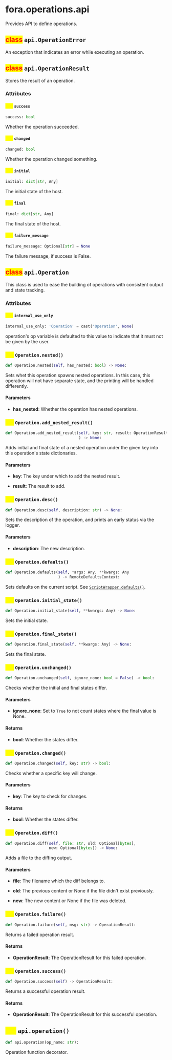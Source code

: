 # fora.operations.api

Provides API to define operations.

## <mark style="color:red;">class</mark> `api.OperationError`

An exception that indicates an error while executing an operation.

## <mark style="color:red;">class</mark> `api.OperationResult`

Stores the result of an operation.

### Attributes

#### <mark style="color:yellow;">attr</mark> `success`

```python
success: bool
```

Whether the operation succeeded.

#### <mark style="color:yellow;">attr</mark> `changed`

```python
changed: bool
```

Whether the operation changed something.

#### <mark style="color:yellow;">attr</mark> `initial`

```python
initial: dict[str, Any]
```

The initial state of the host.

#### <mark style="color:yellow;">attr</mark> `final`

```python
final: dict[str, Any]
```

The final state of the host.

#### <mark style="color:yellow;">attr</mark> `failure_message`

```python
failure_message: Optional[str] = None
```

The failure message, if success is False.

## <mark style="color:red;">class</mark> `api.Operation`

This class is used to ease the building of operations with consistent output and state tracking.

### Attributes

#### <mark style="color:yellow;">attr</mark> `internal_use_only`

```python
internal_use_only: 'Operation' = cast('Operation', None)
```

operation's op variable is defaulted to this value to indicate that it must not be given by the user.

### <mark style="color:yellow;">def</mark> `Operation.nested()`

```python
def Operation.nested(self, has_nested: bool) -> None:
```

Sets whet this operation spawns nested operations. In this case,
this operation will not have separate state, and the printing will be
handled differently.

#### Parameters

 -  **has_nested**: Whether the operation has nested operations.

### <mark style="color:yellow;">def</mark> `Operation.add_nested_result()`

```python
def Operation.add_nested_result(self, key: str, result: OperationResult
                                ) -> None:
```

Adds initial and final state of a nested operation under the given key
into this operation's state dictionaries.

#### Parameters

 -  **key**: The key under which to add the nested result.

 -  **result**: The result to add.

### <mark style="color:yellow;">def</mark> `Operation.desc()`

```python
def Operation.desc(self, description: str) -> None:
```

Sets the description of the operation, and prints an
early status via the logger.

#### Parameters

 -  **description**: The new description.

### <mark style="color:yellow;">def</mark> `Operation.defaults()`

```python
def Operation.defaults(self, *args: Any, **kwargs: Any
                       ) -> RemoteDefaultsContext:
```

Sets defaults on the current script. See [`ScriptWrapper.defaults()`](api/fora/types.md#def-ScriptWrapper.defaults).

### <mark style="color:yellow;">def</mark> `Operation.initial_state()`

```python
def Operation.initial_state(self, **kwargs: Any) -> None:
```

Sets the initial state.

### <mark style="color:yellow;">def</mark> `Operation.final_state()`

```python
def Operation.final_state(self, **kwargs: Any) -> None:
```

Sets the final state.

### <mark style="color:yellow;">def</mark> `Operation.unchanged()`

```python
def Operation.unchanged(self, ignore_none: bool = False) -> bool:
```

Checks whether the initial and final states differ.

#### Parameters

 -  **ignore_none**: Set to `True` to not count states where the final value is None.

#### Returns

 -  **bool**: Whether the states differ.

### <mark style="color:yellow;">def</mark> `Operation.changed()`

```python
def Operation.changed(self, key: str) -> bool:
```

Checks whether a specific key will change.

#### Parameters

 -  **key**: The key to check for changes.

#### Returns

 -  **bool**: Whether the states differ.

### <mark style="color:yellow;">def</mark> `Operation.diff()`

```python
def Operation.diff(self, file: str, old: Optional[bytes], 
                   new: Optional[bytes]) -> None:
```

Adds a file to the diffing output.

#### Parameters

 -  **file**: The filename which the diff belongs to.

 -  **old**: The previous content or None if the file didn't exist previously.

 -  **new**: The new content or None if the file was deleted.

### <mark style="color:yellow;">def</mark> `Operation.failure()`

```python
def Operation.failure(self, msg: str) -> OperationResult:
```

Returns a failed operation result.

#### Returns

 -  **OperationResult**: The OperationResult for this failed operation.

### <mark style="color:yellow;">def</mark> `Operation.success()`

```python
def Operation.success(self) -> OperationResult:
```

Returns a successful operation result.

#### Returns

 -  **OperationResult**: The OperationResult for this successful operation.

## <mark style="color:yellow;">def</mark> `api.operation()`

```python
def api.operation(op_name: str):
```

Operation function decorator.
